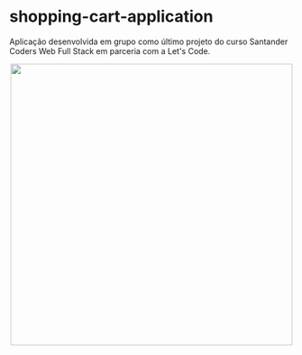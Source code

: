 # shopping-cart-application
Aplicação desenvolvida em grupo como último projeto do curso Santander Coders Web Full Stack em parceria com a Let's Code.

<div align="center">
  <img height="500px" src="https://drive.google.com/u/0/uc?id=1BXTgs1-p3txHaIyLOPjgeXaSJ8Y3B9vH&export=download"/>
</div>

